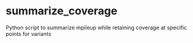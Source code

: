 # summarize_coverage
Python script to summarize mpileup while retaining coverage at specific points for variants
